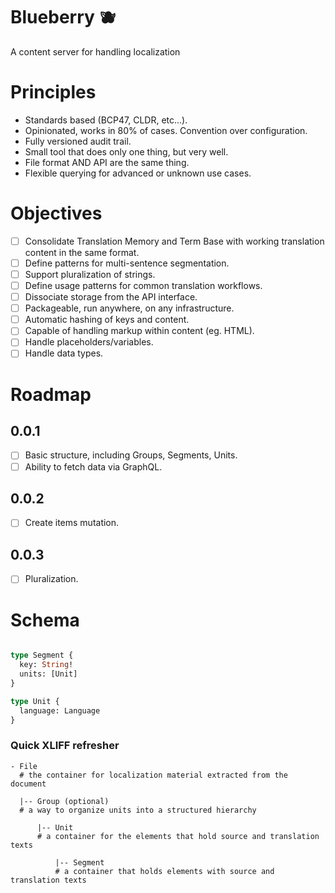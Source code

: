 # Blueberry :blueberries:

A content server for handling localization


# Principles

- Standards based (BCP47, CLDR, etc...).
- Opinionated, works in 80% of cases. Convention over configuration.
- Fully versioned audit trail.
- Small tool that does only one thing, but very well.
- File format AND API are the same thing.
- Flexible querying for advanced or unknown use cases.

# Objectives

- [ ] Consolidate Translation Memory and Term Base with working translation content in the same format.
- [ ] Define patterns for multi-sentence segmentation.
- [ ] Support pluralization of strings.
- [ ] Define usage patterns for common translation workflows.
- [ ] Dissociate storage from the API interface.
- [ ] Packageable, run anywhere, on any infrastructure.
- [ ] Automatic hashing of keys and content.
- [ ] Capable of handling markup within content (eg. HTML).
- [ ] Handle placeholders/variables.
- [ ] Handle data types.

# Roadmap

## 0.0.1

- [ ] Basic structure, including Groups, Segments, Units.
- [ ] Ability to fetch data via GraphQL.

## 0.0.2

- [ ] Create items mutation.

## 0.0.3

- [ ] Pluralization.

# Schema

```graphql

type Segment {
  key: String!
  units: [Unit]
}

type Unit {
  language: Language
}

```

### Quick XLIFF refresher

```
- File
  # the container for localization material extracted from the document
  
  |-- Group (optional)
  # a way to organize units into a structured hierarchy
  
      |-- Unit
      # a container for the elements that hold source and translation texts
      
          |-- Segment
          # a container that holds elements with source and translation texts
```
